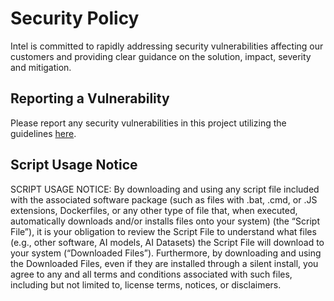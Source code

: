 # Security Policy

Intel is committed to rapidly addressing security vulnerabilities affecting our customers and providing clear guidance on the solution, impact, severity and mitigation.

## Reporting a Vulnerability

Please report any security vulnerabilities in this project utilizing the guidelines [here](https://www.intel.com/content/www/us/en/security-center/vulnerability-handling-guidelines.html).

## Script Usage Notice 

SCRIPT USAGE NOTICE: By downloading and using any script file included with the associated software package (such as files with .bat, .cmd, or .JS extensions, Dockerfiles, or any other type of file that, when executed, automatically downloads and/or installs files onto your system) 
(the “Script File”), it is your obligation to review the Script File to understand what files (e.g.,  other software, AI models, AI Datasets) the Script File will download to your system (“Downloaded Files”). 
Furthermore, by downloading and using the Downloaded Files, even if they are installed through a silent install, you agree to any and all terms and conditions associated with such files, including but not limited to, license terms, notices, or disclaimers.